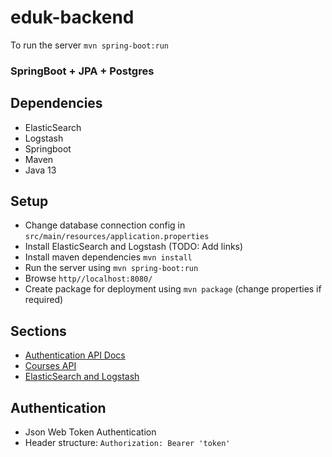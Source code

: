 # eduk-backend

To run the server
`mvn spring-boot:run`

### SpringBoot + JPA + Postgres

Dependencies
------------
- ElasticSearch
- Logstash
- Springboot
- Maven
- Java 13

Setup
-----
- Change database connection config in `src/main/resources/application.properties`
- Install ElasticSearch and Logstash (TODO: Add links)
- Install maven dependencies ``mvn install``
- Run the server using ``mvn spring-boot:run``
- Browse ``http//localhost:8080/``
- Create package for deployment using ``mvn package`` (change properties if required)

Sections
--------
- [Authentication API Docs](docs/auth/api.md)
- [Courses API](docs/courses/api.md)
- [ElasticSearch and Logstash](docs/elasticsearch/README.md)


Authentication
----------------
- Json Web Token Authentication
- Header structure: `Authorization: Bearer 'token'`
